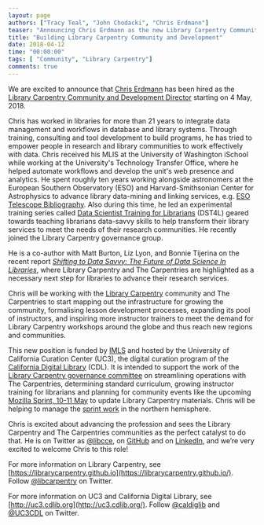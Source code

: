```yaml
---
layout: page
authors: ["Tracy Teal", "John Chodacki", "Chris Erdmann"]
teaser: "Announcing Chris Erdmann as the new Library Carpentry Community and Development Director, starting 4 May, 2018."
title: "Building Library Carpentry Community and Development"
date: 2018-04-12
time: "00:00:00"
tags: [ "Community", "Library Carpentry"]
comments: true
---
```


We are excited to announce that [Chris Erdmann](https://twitter.com/libcce) has been hired as 
the [Library Carpentry Community and Development Director](http://uc3.cdlib.org/2017/11/06/skills-training-for-librarians-expanding-library-carpentry/) 
starting on 4 May, 2018. 

Chris has worked in libraries for more than 21 years to integrate data management and workflows in database and library systems. 
Through training, consulting and tool development to build programs, he has tried to empower people in research and library 
communities to work effectively with data. Chris received his MLIS at the University of Washington iSchool 
while working at the University's Technology Transfer Office, where he helped automate workflows and develop the unit's web presence 
and analytics. He spent roughly ten years working alongside astronomers at the European Southern Observatory (ESO) and 
Harvard-Smithsonian Center for Astrophysics to advance library data-mining and linking services, 
e.g. [ESO Telescope Bibliography](https://www.eso.org/sci/libraries/telbib_methodology.html). 
Also during this time, he led an experimental training series 
called [Data Scientist Training for Librarians](http://www.dst4l.info/) (DST4L) geared towards teaching librarians 
data-savvy skills to help transform their library services to meet the needs of their research communities. He recently joined the 
Library Carpentry governance group. 

He is a co-author with Matt Burton, Liz Lyon, and Bonnie Tijerina on the 
recent report *[Shifting to Data Savvy: The Future of Data Science In Libraries](http://d-scholarship.pitt.edu/33891/)*, 
where Library Carpentry and The Carpentries are highlighted as a necessary next step for libraries to advance their 
research services. 

Chris will be working with the [Library Carpentry](https://librarycarpentry.github.io) community and 
The Carpentries to start mapping out the infrastructure for growing the community, formalising lesson development processes, 
expanding its pool of instructors, and inspiring more instructor trainers to meet the demand for Library Carpentry workshops 
around the globe and thus reach new regions and communities.

This new position is funded by [IMLS](https://www.imls.gov/grants/awarded/re-85-17-0121-17) and hosted 
by the University of California Curation Center (UC3), the digital curation program of 
the [California Digital Library](https://www.cdlib.org/) (CDL). It is intended to support the work 
of the [Library Carpentry governance committee](https://software-carpentry.org/blog/2018/02/library-carpentry-governance.html) 
on streamlining operations with The Carpentries, determining standard curriculum, growing instructor training for librarians 
and planning for community events like the upcoming [Mozilla Sprint, 10-11 May](https://www.mozillapulse.org/entry/642) to update
Library Carpentry materials. Chris will be helping to manage the [sprint work](http://pad.software-carpentry.org/lc-sprint-2018) in the northern hemisphere.

Chris is excited about advancing the profession and sees the Library Carpentry and The Carpentries communities as the perfect 
catalyst to do that. He is on Twitter as [@libcce](https://twitter.com/libcce), on [GitHub](https://github.com/libcce) and on [LinkedIn](https://www.linkedin.com/in/christopher-erdmann-1213a456/), and we’re very excited to welcome Chris to this role!

For more information on Library Carpentry, see [https://librarycarpentry.github.io](https://librarycarpentry.github.io/). Follow [@libcarpentry](https://twitter.com/libcarpentry) on Twitter.

For more information on UC3 and California Digital Library, see [http://uc3.cdlib.org](http://uc3.cdlib.org/). Follow [@caldiglib](https://twitter.com/caldiglib) and [@UC3CDL](https://twitter.com/cUC3CDL) on Twitter.  
